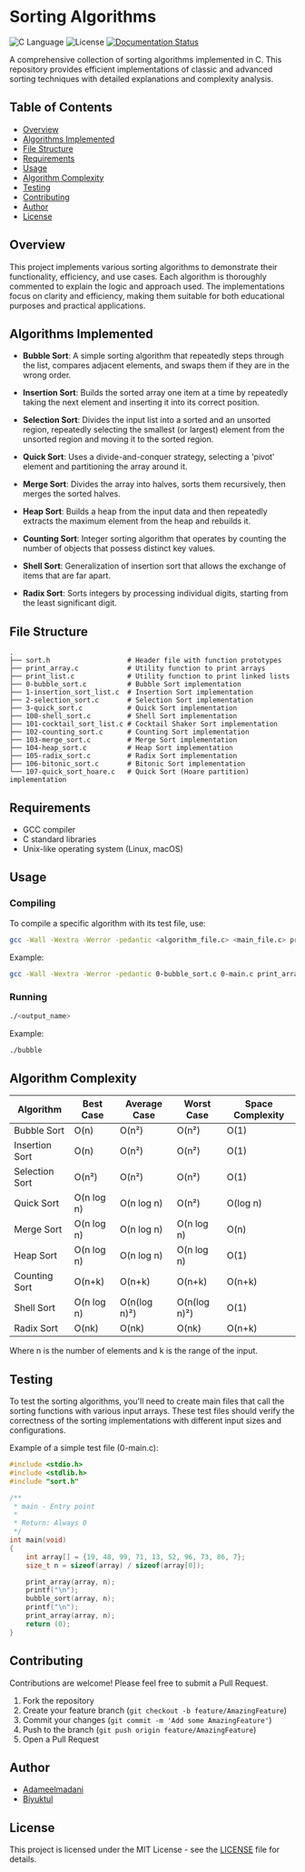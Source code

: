 # Sorting Algorithms

![C Language](https://img.shields.io/badge/Language-C-blue)
![License](https://img.shields.io/badge/License-MIT-green)
[![Documentation Status](https://readthedocs.org/projects/sorting-algorithms/badge/?version=latest)](https://sorting-algorithms.readthedocs.io/en/latest/?badge=latest)


A comprehensive collection of sorting algorithms implemented in C. This repository provides efficient implementations of classic and advanced sorting techniques with detailed explanations and complexity analysis.

## Table of Contents

- [Overview](#overview)
- [Algorithms Implemented](#algorithms-implemented)
- [File Structure](#file-structure)
- [Requirements](#requirements)
- [Usage](#usage)
- [Algorithm Complexity](#algorithm-complexity)
- [Testing](#testing)
- [Contributing](#contributing)
- [Author](#author)
- [License](#license)

## Overview

This project implements various sorting algorithms to demonstrate their functionality, efficiency, and use cases. Each algorithm is thoroughly commented to explain the logic and approach used. The implementations focus on clarity and efficiency, making them suitable for both educational purposes and practical applications.

## Algorithms Implemented

- **Bubble Sort**: A simple sorting algorithm that repeatedly steps through the list, compares adjacent elements, and swaps them if they are in the wrong order.
  
- **Insertion Sort**: Builds the sorted array one item at a time by repeatedly taking the next element and inserting it into its correct position.
  
- **Selection Sort**: Divides the input list into a sorted and an unsorted region, repeatedly selecting the smallest (or largest) element from the unsorted region and moving it to the sorted region.
  
- **Quick Sort**: Uses a divide-and-conquer strategy, selecting a 'pivot' element and partitioning the array around it.
  
- **Merge Sort**: Divides the array into halves, sorts them recursively, then merges the sorted halves.
  
- **Heap Sort**: Builds a heap from the input data and then repeatedly extracts the maximum element from the heap and rebuilds it.
  
- **Counting Sort**: Integer sorting algorithm that operates by counting the number of objects that possess distinct key values.
  
- **Shell Sort**: Generalization of insertion sort that allows the exchange of items that are far apart.
  
- **Radix Sort**: Sorts integers by processing individual digits, starting from the least significant digit.

## File Structure

```
.
├── sort.h                   # Header file with function prototypes
├── print_array.c            # Utility function to print arrays
├── print_list.c             # Utility function to print linked lists
├── 0-bubble_sort.c          # Bubble Sort implementation
├── 1-insertion_sort_list.c  # Insertion Sort implementation
├── 2-selection_sort.c       # Selection Sort implementation
├── 3-quick_sort.c           # Quick Sort implementation
├── 100-shell_sort.c         # Shell Sort implementation
├── 101-cocktail_sort_list.c # Cocktail Shaker Sort implementation
├── 102-counting_sort.c      # Counting Sort implementation
├── 103-merge_sort.c         # Merge Sort implementation
├── 104-heap_sort.c          # Heap Sort implementation
├── 105-radix_sort.c         # Radix Sort implementation
├── 106-bitonic_sort.c       # Bitonic Sort implementation
└── 107-quick_sort_hoare.c   # Quick Sort (Hoare partition) implementation
```

## Requirements

- GCC compiler
- C standard libraries
- Unix-like operating system (Linux, macOS)

## Usage

### Compiling

To compile a specific algorithm with its test file, use:

```bash
gcc -Wall -Wextra -Werror -pedantic <algorithm_file.c> <main_file.c> print_array.c print_list.c -o <output_name>
```

Example:
```bash
gcc -Wall -Wextra -Werror -pedantic 0-bubble_sort.c 0-main.c print_array.c -o bubble
```

### Running

```bash
./<output_name>
```

Example:
```bash
./bubble
```

## Algorithm Complexity

| Algorithm         | Best Case | Average Case | Worst Case | Space Complexity |
|-------------------|-----------|--------------|------------|------------------|
| Bubble Sort       | O(n)      | O(n²)        | O(n²)      | O(1)             |
| Insertion Sort    | O(n)      | O(n²)        | O(n²)      | O(1)             |
| Selection Sort    | O(n²)     | O(n²)        | O(n²)      | O(1)             |
| Quick Sort        | O(n log n)| O(n log n)   | O(n²)      | O(log n)         |
| Merge Sort        | O(n log n)| O(n log n)   | O(n log n) | O(n)             |
| Heap Sort         | O(n log n)| O(n log n)   | O(n log n) | O(1)             |
| Counting Sort     | O(n+k)    | O(n+k)       | O(n+k)     | O(n+k)           |
| Shell Sort        | O(n log n)| O(n(log n)²) | O(n(log n)²)| O(1)            |
| Radix Sort        | O(nk)     | O(nk)        | O(nk)      | O(n+k)           |

Where n is the number of elements and k is the range of the input.

## Testing

To test the sorting algorithms, you'll need to create main files that call the sorting functions with various input arrays. These test files should verify the correctness of the sorting implementations with different input sizes and configurations.

Example of a simple test file (0-main.c):

```c
#include <stdio.h>
#include <stdlib.h>
#include "sort.h"

/**
 * main - Entry point
 *
 * Return: Always 0
 */
int main(void)
{
    int array[] = {19, 48, 99, 71, 13, 52, 96, 73, 86, 7};
    size_t n = sizeof(array) / sizeof(array[0]);

    print_array(array, n);
    printf("\n");
    bubble_sort(array, n);
    printf("\n");
    print_array(array, n);
    return (0);
}
```

## Contributing

Contributions are welcome! Please feel free to submit a Pull Request.

1. Fork the repository
2. Create your feature branch (`git checkout -b feature/AmazingFeature`)
3. Commit your changes (`git commit -m 'Add some AmazingFeature'`)
4. Push to the branch (`git push origin feature/AmazingFeature`)
5. Open a Pull Request

## Author

- [Adameelmadani](https://github.com/Adameelmadani)
- [Biyuktul](https://github.com/Biyuktul)

## License

This project is licensed under the MIT License - see the [LICENSE](LICENSE) file for details.
